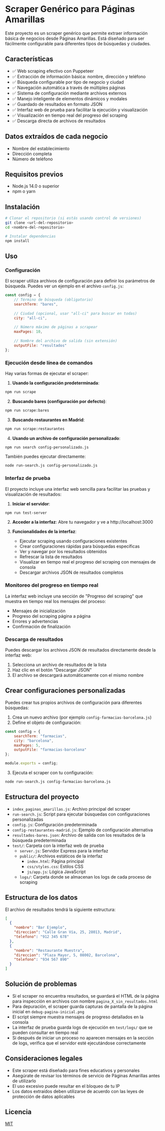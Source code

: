 # Scraper Genérico para Páginas Amarillas

Este proyecto es un scraper genérico que permite extraer información básica de negocios desde Páginas Amarillas. Está diseñado para ser fácilmente configurable para diferentes tipos de búsquedas y ciudades.

## Características

- ✅ Web scraping efectivo con Puppeteer
- ✅ Extracción de información básica: nombre, dirección y teléfono
- ✅ Búsqueda configurable por tipo de negocio y ciudad
- ✅ Navegación automática a través de múltiples páginas
- ✅ Sistema de configuración mediante archivos externos
- ✅ Manejo inteligente de elementos dinámicos y modales
- ✅ Guardado de resultados en formato JSON
- ✅ Interfaz web de prueba para facilitar la ejecución y visualización
- ✅ Visualización en tiempo real del progreso del scraping
- ✅ Descarga directa de archivos de resultados

## Datos extraídos de cada negocio

- Nombre del establecimiento
- Dirección completa
- Número de teléfono

## Requisitos previos

- Node.js 14.0 o superior
- npm o yarn

## Instalación

```bash
# Clonar el repositorio (si estás usando control de versiones)
git clone <url-del-repositorio>
cd <nombre-del-repositorio>

# Instalar dependencias
npm install
```

## Uso

### Configuración

El scraper utiliza archivos de configuración para definir los parámetros de búsqueda. Puedes ver un ejemplo en el archivo `config.js`:

```javascript
const config = {
    // Término de búsqueda (obligatorio)
    searchTerm: "bares",
    
    // Ciudad (opcional, usar "all-ci" para buscar en todas)
    city: "all-ci",
    
    // Número máximo de páginas a scrapear
    maxPages: 10,
    
    // Nombre del archivo de salida (sin extensión)
    outputFile: "resultados"
};
```

### Ejecución desde línea de comandos

Hay varias formas de ejecutar el scraper:

1. **Usando la configuración predeterminada**:
```bash
npm run scrape
```

2. **Buscando bares (configuración por defecto)**:
```bash
npm run scrape:bares
```

3. **Buscando restaurantes en Madrid**:
```bash
npm run scrape:restaurantes
```

4. **Usando un archivo de configuración personalizado**:
```bash
npm run search config-personalizado.js
```

También puedes ejecutar directamente:
```bash
node run-search.js config-personalizado.js
```

### Interfaz de prueba

El proyecto incluye una interfaz web sencilla para facilitar las pruebas y visualización de resultados:

1. **Iniciar el servidor**:
```bash
npm run test-server
```

2. **Acceder a la interfaz**:
Abre tu navegador y ve a http://localhost:3000

3. **Funcionalidades de la interfaz**:
   - Ejecutar scraping usando configuraciones existentes
   - Crear configuraciones rápidas para búsquedas específicas
   - Ver y navegar por los resultados obtenidos
   - Refrescar la lista de resultados
   - Visualizar en tiempo real el progreso del scraping con mensajes de consola
   - Descargar archivos JSON de resultados completos

### Monitoreo del progreso en tiempo real

La interfaz web incluye una sección de "Progreso del scraping" que muestra en tiempo real los mensajes del proceso:

- Mensajes de inicialización
- Progreso del scraping página a página
- Errores y advertencias
- Confirmación de finalización

### Descarga de resultados

Puedes descargar los archivos JSON de resultados directamente desde la interfaz web:

1. Selecciona un archivo de resultados de la lista
2. Haz clic en el botón "Descargar JSON"
3. El archivo se descargará automáticamente con el mismo nombre

## Crear configuraciones personalizadas

Puedes crear tus propios archivos de configuración para diferentes búsquedas:

1. Crea un nuevo archivo (por ejemplo `config-farmacias-barcelona.js`)
2. Define el objeto de configuración:
```javascript
const config = {
    searchTerm: "farmacias",
    city: "barcelona",
    maxPages: 5,
    outputFile: "farmacias-barcelona"
};

module.exports = config;
```
3. Ejecuta el scraper con tu configuración:
```bash
node run-search.js config-farmacias-barcelona.js
```

## Estructura del proyecto

- `index_paginas_amarillas.js`: Archivo principal del scraper
- `run-search.js`: Script para ejecutar búsquedas con configuraciones personalizadas
- `config.js`: Configuración predeterminada 
- `config-restaurantes-madrid.js`: Ejemplo de configuración alternativa
- `resultados-bares.json`: Archivo de salida con los resultados de la búsqueda predeterminada
- `test/`: Carpeta con la interfaz web de prueba
  - `server.js`: Servidor Express para la interfaz
  - `public/`: Archivos estáticos de la interfaz
    - `index.html`: Página principal
    - `css/styles.css`: Estilos CSS
    - `js/app.js`: Lógica JavaScript
  - `logs/`: Carpeta donde se almacenan los logs de cada proceso de scraping

## Estructura de los datos

El archivo de resultados tendrá la siguiente estructura:

```json
[
  {
    "nombre": "Bar Ejemplo",
    "direccion": "Calle Gran Vía, 25, 28013, Madrid",
    "telefono": "912 345 678"
  },
  {
    "nombre": "Restaurante Muestra",
    "direccion": "Plaza Mayor, 5, 08002, Barcelona",
    "telefono": "934 567 890"
  }
]
```

## Solución de problemas

- Si el scraper no encuentra resultados, se guardará el HTML de la página para inspección en archivos con nombre `pagina_X_sin_resultados.html`
- Para depuración, el scraper guarda capturas de pantalla de la página inicial en `debug-pagina-inicial.png`
- El script siempre muestra mensajes de progreso detallados en la consola
- La interfaz de prueba guarda logs de ejecución en `test/logs/` que se pueden consultar en tiempo real
- Si después de iniciar un proceso no aparecen mensajes en la sección de logs, verifica que el servidor esté ejecutándose correctamente

## Consideraciones legales

- Este scraper está diseñado para fines educativos y personales
- Asegúrate de revisar los términos de servicio de Páginas Amarillas antes de utilizarlo
- El uso excesivo puede resultar en el bloqueo de tu IP
- Los datos extraídos deben utilizarse de acuerdo con las leyes de protección de datos aplicables

## Licencia

[MIT](LICENSE) 